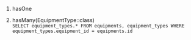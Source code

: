 1. hasOne

2. hasMany(EquipmentType::class)<br>
``SELECT equipment_types.* FROM equipments, equipment_types WHERE equipment_types.equipment_id = equipments.id``
